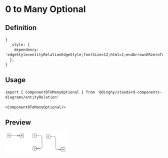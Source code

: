 # 0 to Many Optional

## Definition

```
{
  _style: { 
    dependency: 'edgeStyle=entityRelationEdgeStyle;fontSize=12;html=1;endArrow=ERzeroToMany;endFill=1;',
  },
}
```

## Usage

```
import { Component0ToManyOptional } from '@dinghy/standard-components-diagrams/entityRelation'

<Component0ToManyOptional/>
```

## Preview

<img src="./component-0-to-many-optional.png" width="200"/>
